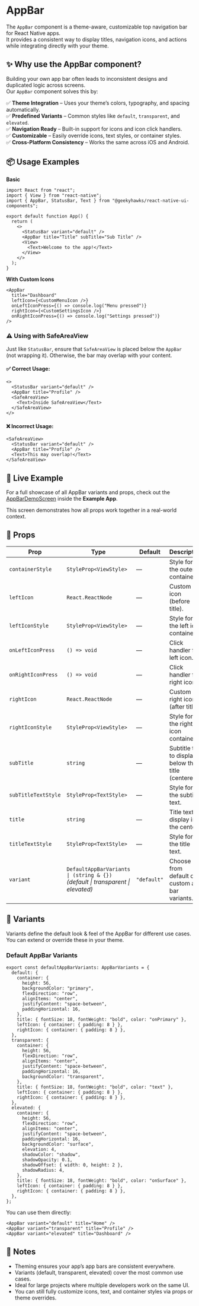 # AppBar

The `AppBar` component is a theme-aware, customizable top navigation bar for React Native apps.  
It provides a consistent way to display titles, navigation icons, and actions while integrating directly with your theme.  


## ✨ Why use the AppBar component?

Building your own app bar often leads to inconsistent designs and duplicated logic across screens.  
Our `AppBar` component solves this by:

✅ **Theme Integration** – Uses your theme’s colors, typography, and spacing automatically.  
✅ **Predefined Variants** – Common styles like `default`, `transparent`, and `elevated`.  
✅ **Navigation Ready** – Built-in support for icons and icon click handlers.  
✅ **Customizable** – Easily override icons, text styles, or container styles.  
✅ **Cross-Platform Consistency** – Works the same across iOS and Android.  


## 📦 Usage Examples

**Basic**

```tsx
import React from "react";
import { View } from "react-native";
import { AppBar, StatusBar, Text } from "@geekyhawks/react-native-ui-components";

export default function App() {
  return (
    <>
      <StatusBar variant="default" />
      <AppBar title="Title" subTitle="Sub Title" />
      <View>
        <Text>Welcome to the app!</Text>
      </View>
    </>
  );
}
```

**With Custom Icons**

```tsx
<AppBar
  title="Dashboard"
  leftIcon={<CustomMenuIcon />}
  onLeftIconPress={() => console.log("Menu pressed")}
  rightIcon={<CustomSettingsIcon />}
  onRightIconPress={() => console.log("Settings pressed")}
/>
```

### ⚠️ Using with SafeAreaView

Just like `StatusBar`, ensure that `SafeAreaView` is placed below the `AppBar` (not wrapping it).
Otherwise, the bar may overlap with your content.

#### ✅ Correct Usage:

```tsx
<>
  <StatusBar variant="default" />
  <AppBar title="Profile" />
  <SafeAreaView>
    <Text>Inside SafeAreaView</Text>
  </SafeAreaView>
</>
```

#### ❌ Incorrect Usage:

```tsx
<SafeAreaView>
  <StatusBar variant="default" />
  <AppBar title="Profile" />
  <Text>This may overlap!</Text>
</SafeAreaView>
```


## 📱 Live Example

For a full showcase of all AppBar variants and props, check out the [AppBarDemoScreen](https://github.com/GeekyHawks/react-native-ui-components/blob/main/example/src/screens/AppBarDemoScreen.tsx) inside the **Example App**.

This screen demonstrates how all props work together in a real-world context.


## 🔧 Props

| Prop                | Type                                                                 | Default     | Description                                                                 |
| ------------------- | -------------------------------------------------------------------- | ----------- | --------------------------------------------------------------------------- |
| `containerStyle`    | `StyleProp<ViewStyle>`                                               | —           | Style for the outer container.                                              |
| `leftIcon`          | `React.ReactNode`                                                    | —           | Custom left icon (before title).                                            |
| `leftIconStyle`     | `StyleProp<ViewStyle>`                                               | —           | Style for the left icon container.                                          |
| `onLeftIconPress`   | `() => void`                                                         | —           | Click handler for left icon.                                                |
| `onRightIconPress`  | `() => void`                                                         | —           | Click handler for right icon.                                               |
| `rightIcon`         | `React.ReactNode`                                                    | —           | Custom right icon (after title).                                            |
| `rightIconStyle`    | `StyleProp<ViewStyle>`                                               | —           | Style for the right icon container.                                         |
| `subTitle`          | `string`                                                             | —           | Subtitle text to display below the title (centered).                        |
| `subTitleTextStyle` | `StyleProp<TextStyle>`                                               | —           | Style for the subtitle text.                                                |
| `title`             | `string`                                                             | —           | Title text to display in the center.                                        |
| `titleTextStyle`    | `StyleProp<TextStyle>`                                               | —           | Style for the title text.                                                   |
| `variant`           | `DefaultAppBarVariants \| (string & {})` <br> *(default \| transparent \| elevated)* | `"default"` | Choose from default or custom app bar variants.                             |


## 🎨 Variants

Variants define the default look & feel of the AppBar for different use cases.
You can extend or override these in your theme.

### Default AppBar Variants

```tsx
export const defaultAppBarVariants: AppBarVariants = {
  default: {
    container: {
      height: 56,
      backgroundColor: "primary",
      flexDirection: "row",
      alignItems: "center",
      justifyContent: "space-between",
      paddingHorizontal: 16,
    },
    title: { fontSize: 18, fontWeight: "bold", color: "onPrimary" },
    leftIcon: { container: { padding: 8 } },
    rightIcon: { container: { padding: 8 } },
  },
  transparent: {
    container: {
      height: 56,
      flexDirection: "row",
      alignItems: "center",
      justifyContent: "space-between",
      paddingHorizontal: 16,
      backgroundColor: "transparent",
    },
    title: { fontSize: 18, fontWeight: "bold", color: "text" },
    leftIcon: { container: { padding: 8 } },
    rightIcon: { container: { padding: 8 } },
  },
  elevated: {
    container: {
      height: 56,
      flexDirection: "row",
      alignItems: "center",
      justifyContent: "space-between",
      paddingHorizontal: 16,
      backgroundColor: "surface",
      elevation: 4,
      shadowColor: "shadow",
      shadowOpacity: 0.1,
      shadowOffset: { width: 0, height: 2 },
      shadowRadius: 4,
    },
    title: { fontSize: 18, fontWeight: "bold", color: "onSurface" },
    leftIcon: { container: { padding: 8 } },
    rightIcon: { container: { padding: 8 } },
  },
};
```

You can use them directly:

```tsx
<AppBar variant="default" title="Home" />
<AppBar variant="transparent" title="Profile" />
<AppBar variant="elevated" title="Dashboard" />
```

## 📓 Notes

- Theming ensures your app’s app bars are consistent everywhere.
- Variants (default, transparent, elevated) cover the most common use cases.
- Ideal for large projects where multiple developers work on the same UI.
- You can still fully customize icons, text, and container styles via props or theme overrides.
